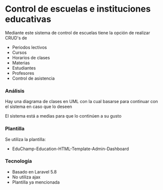 # Control de escuelas e instituciones educativas

Mediante este sistema de control de escuelas tiene la opción de realizar CRUD's de 

- Periodos lectivos
- Cursos
- Horarios de clases
- Materias
- Estudiantes
- Profesores
- Control de asistencia

### Análisis

Hay una diagrama de clases en UML con la cual basarse para continuar con el sistema en caso que lo deseen

El sistema está a medias para que lo continúen a su gusto

### Plantilla 

Se utiliza la plantilla: 

- EduChamp-Education-HTML-Template-Admin-Dashboard

### Tecnología

- Basado en Laravel 5.8
- No utiliza ajax
- Plantilla ya mencionada